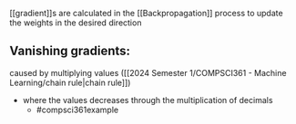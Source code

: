 [[gradient]]s are calculated in the [[Backpropagation]] process to update the weights in the desired direction
## Vanishing gradients:
caused by multiplying values ([[2024 Semester 1/COMPSCI361 - Machine Learning/chain rule|chain rule]])
- where the values decreases through the multiplication of decimals
	- #compsci361example  